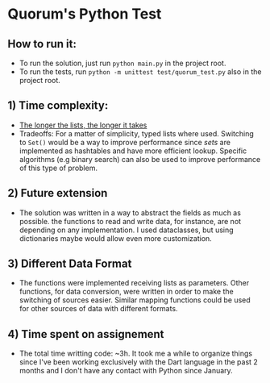 # Quorum's Python Test

## How to run it:
- To run the solution, just run ```python main.py``` in the project root.
- To run the tests, run ```python -m unittest test/quorum_test.py``` also in the project root.

## 1) Time complexity:

* [The longer the lists, the longer it takes](https://en.wikipedia.org/wiki/Big_O_notation)
* Tradeoffs: For a matter of simplicity, typed lists where used. Switching to ```Set()``` would be a way to improve performance since _sets_ are implemented as hashtables and have more efficient lookup. Specific algorithms (e.g binary search) can also be used to improve performance of this type of problem.

## 2) Future extension
* The solution was written in a way to abstract the fields as much as possible. the functions to read and write data, for instance, are not depending on any implementation. I used dataclasses, but using dictionaries maybe would allow even more customization.

## 3) Different Data Format
* The functions were implemented receiving lists as parameters. Other functions, for data conversion, were written in order to make the switching of sources easier. Similar mapping functions could be used for other sources of data with different formats.

## 4) Time spent on assignement
* The total time writting code: ~3h. It took me a while to organize things since I've been working exclusively with the Dart language in the past 2 months and I don't have any contact with Python since January.
